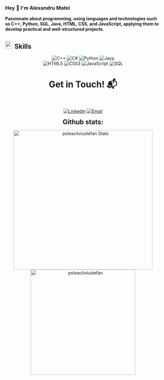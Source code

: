 ### Hey 👋 I'm Alexandru Matei


<p >
	<b >
				Passionate about programming, using languages and technologies such as C++, Python, SQL, Java, HTML, CSS, and JavaScript, applying them to develop practical and well-structured projects. 
		</b>
</p>

## <img src="https://media2.giphy.com/media/QssGEmpkyEOhBCb7e1/giphy.gif?cid=ecf05e47a0n3gi1bfqntqmob8g9aid1oyj2wr3ds3mg700bl&rid=giphy.gif" width ="25"><b> Skills</b>

<p align="center">
  <img src="https://skillicons.dev/icons?i=cpp" alt="C++" />
  <img src="https://skillicons.dev/icons?i=cs" alt="C#" /> <!-- Note the correction for C# -->
  <img src="https://skillicons.dev/icons?i=python" alt="Python" />
   <img src="https://skillicons.dev/icons?i=java" alt="Java" />
   <br/>
  <img src="https://skillicons.dev/icons?i=html" alt="HTML5" />
  <img src="https://skillicons.dev/icons?i=css" alt="CSS3" />
  <img src="https://skillicons.dev/icons?i=javascript" alt="JavaScript" />
  <img src="https://skillicons.dev/icons?i=mysql" alt="SQL" />
</p>
<h1 align="center">Get in Touch! 📬</h1>
<Br>
<p align="center">
  <a href="https://www.linkedin.com/in/alexandru-matei-3456bb2b8/" target="_blank"><img src="https://img.shields.io/badge/Alexandru%20Matei-0077B5?style=for-the-badge&logo=linkedin&logoColor=white" alt="LinkedIn"/></a>
  <a href="mailto:alexandrumatei417@gmail.com" target="_blank"><img src="https://img.shields.io/badge/alexandrumatei417@gmail.com-D14836?style=for-the-badge&logo=gmail&logoColor=white" alt="Email"/></a>
</p>


<div align="center">
<h2 align="center" style="margin: 5px 10px;">Github stats:</h2> 

<p align = "center">
    <img src="https://github-readme-stats.vercel.app/api?username=alexandrumatei28&count_private=true&show_icons=true&theme=dark&line" alt="poleacliviustefan Stats" width="450"/> 
<img src="https://github-readme-stats.vercel.app/api/top-langs/?username=alexandrumatei28&theme=dark&layout=compact" alt="poleacliviustefan" width="340" /></p>
</div>
